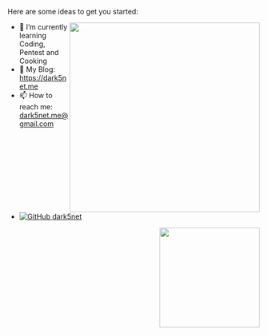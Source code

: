 <!--
**dark5net/dark5net** is a ✨ _special_ ✨ repository because its `README.md` (this file) appears on your GitHub profile.

Here are some ideas to get you started:

- 🔭 I’m currently working on ...
- 🌱 I’m currently learning ...
- 👯 I’m looking to collaborate on ...
- 🤔 I’m looking for help with ...
- 💬 Ask me about ...
- 📫 How to reach me: ...
- 😄 Pronouns: ...
- ⚡ Fun fact: ...
-->

Here are some ideas to get you started:

<img align='right' src="https://github-readme-stats.vercel.app/api?username=dark5net&show_icons=true&theme=radical" width="380">

- 🌱 I’m currently learning Coding, Pentest and Cooking
- 👀 My Blog: https://dark5net.me
- 📫 How to reach me: dark5net.me@gmail.com
- [![GitHub dark5net](https://img.shields.io/github/followers/dark5net?label=follower%20github&style=flat-square)](https://github.com/dark5net)


<img align='right' src="https://profile-counter.glitch.me/dark5net/count.svg" width="200">